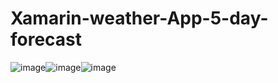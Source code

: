 # Xamarin-weather-App-5-day-forecast
![image](https://user-images.githubusercontent.com/80212575/170242490-9b515d17-1fad-475b-b5d4-83ab71a6f749.png)![image](https://user-images.githubusercontent.com/80212575/170242608-59dbc281-a38d-4b43-8b87-e3f76eb85df8.png)![image](https://user-images.githubusercontent.com/80212575/170242723-76d46b47-8f23-47b8-b99e-9bcead7e404b.png)
